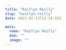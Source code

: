 ```yaml
---
title: "Kaitlyn Reilly"
slug: "kaitlyn-reilly"
date: 2021-02-13T12:19:55Z

meta:
  name: "Kaitlyn Reilly"
  dob: ""
  image: ""
---
```


